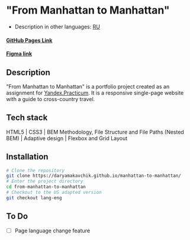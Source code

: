 # "From Manhattan to Manhattan"

* Description in other languages: [RU]() 

#### [GitHub Pages Link](https://daryamakavchik.github.io/manhattan-to-manhattan/)
#### [Figma link](https://www.figma.com/file/5S2WSbEFL6awjVWJ0NWL8Q/Sprint-3_-Russia-_-desktop-%2B-mobile?node-id=62863%3A634)

## Description
"From Manhattan to Manhattan" is a portfolio project created as an assignment for [Yandex.Practicum](https://practicum.yandex.com/web/ "Web Development Program"). It is a responsive single-page website with a guide to cross-country travel.

## Tech stack
HTML5 | CSS3 | BEM Methodology, File Structure and File Paths (Nested BEM) | Adaptive design | Flexbox and Grid Layout

## Installation

```bash
# Clone the repository
git clone https://daryamakavchik.github.io/manhattan-to-manhattan/
# Enter the project directory
cd from-manhattan-to-manhattan
# Checkout to the US adapted version
git checkout lang-eng
```

## To Do
- [ ] Page language change feature
